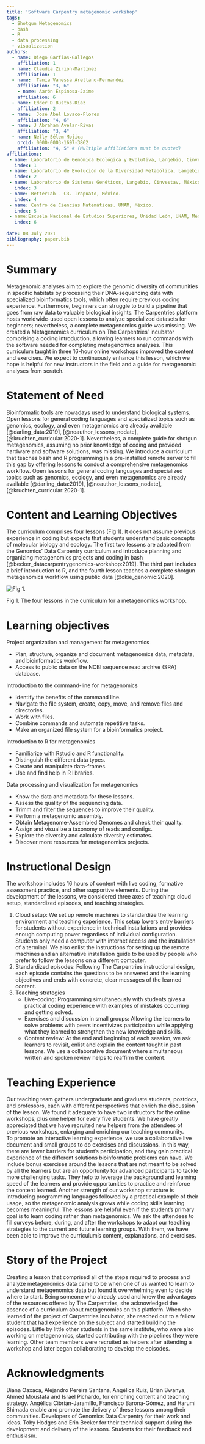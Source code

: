 ```yaml
---
title: 'Software Carpentry metagenomic workshop'
tags:
  - Shotgun Metagenomics
  - bash
  - R
  - data processing 
  - visualization
authors:
  - name: Diego Garfias-Gallegos
    affiliation: 1
  - name: Claudia Zirión-Martínez
    affiliation: 1
  - name:  Tania Vanessa Arellano-Fernandez
    affiliation: "3, 6"
    - name: Aarón Espinosa-Jaime
    affiliation: 6
  - name: Edder D Bustos-Díaz
    affiliation: 2
  - name:  José Abel Lovaco-Flores
    affiliation: "4, 6"
  - name: J Abraham Avelar-Rivas
    affiliation: "3, 4"
  - name: Nelly Sélem-Mojica
    orcid: 0000-0003-1697-3862
    affiliation: "4, 5" # (Multiple affiliations must be quoted)
affiliations:
 - name: Laboratorio de Genómica Ecológica y Evolutiva, Langebio, Cinvestav, México.
   index: 1
 - name: Laboratorio de Evolución de la Diversidad Metabólica, Langebio, Cinvestav, México.  
   index: 2
 - name: Laboratorio de Sistemas Genéticos, Langebio, Cinvestav, México. 
   index: 3
 - name: BetterLab - C3. Irapuato, México.  
   index: 4
 - name: Centro de Ciencias Matemáticas. UNAM, México.
   index: 5
 - name:Escuela Nacional de Estudios Superiores, Unidad León, UNAM, México.
   index: 6
   
date: 08 July 2021
bibliography: paper.bib
---
```


# Summary
Metagenomic analyses aim to explore the genomic diversity of communities in specific habitats by processing their DNA-sequencing data with specialized bioinformatics tools, which often require previous coding experience. Furthermore, beginners can struggle to build a pipeline that goes from raw data to valuable biological insights. The Carpentries platform hosts worldwide-used open lessons to analyze specialized datasets for beginners; nevertheless, a complete metagenomics guide was missing. We created a Metagenomics curriculum on The Carpentries’ incubator comprising a coding introduction, allowing learners to run commands with the software needed for completing metagenomics analyses. This curriculum taught in three 16-hour online workshops improved the content and exercises. We expect to continuously enhance this lesson, which we hope is helpful for new instructors in the field and a guide for metagenomic analyses from scratch.
  
# Statement of Need  
Bioinformatic tools are nowadays used to understand biological systems. Open lessons for general coding languages and specialized topics such as genomics, ecology, and even metagenomics are already available [@darling_data:2019], [@noauthor_lessons_nodate], [@kruchten_curricular:2020-1]. Nevertheless, a complete guide for shotgun metagenomics, assuming no prior knowledge of coding and provided hardware and software solutions, was missing.  We introduce a curriculum that teaches bash and R programming in a pre-installed remote server to fill this gap by offering lessons to conduct a comprehensive metagenomics workflow. Open lessons for general coding languages and specialized topics such as genomics, ecology, and even metagenomics are already available [@darling_data:2019], [@noauthor_lessons_nodate], [@kruchten_curricular:2020-1]. 


# Content and Learning Objectives

The curriculum comprises four lessons (Fig 1). It does not assume previous experience in coding but expects that students understand basic concepts of molecular biology and ecology. The first two lessons are adapted from the Genomics’ Data Carpentry curriculum and introduce planning and organizing metagenomics projects and coding in bash [@becker_datacarpentrygenomics-workshop:2019]. The third part includes a brief introduction to R, and the fourth lesson teaches a complete shotgun metagenomics workflow using public data [@okie_genomic:2020]. 

![Fig 1.](https://github.com/carpentries-incubator/metagenomics-workshop/blob/gh-pages/fig_paper/JOSE_Fig1.jfif)

Fig 1. The four lessons in the curriculum for a metagenomics workshop.

# Learning objectives

Project organization and management for metagenomics
- Plan, structure, organize and document metagenomics data, metadata, and bioinformatics workflow.
- Access to public data on the NCBI sequence read archive (SRA) database.

Introduction to the command-line for metagenomics 
- Identify the benefits of the command line. 
- Navigate the file system, create, copy, move, and remove files and directories.
- Work with files.
- Combine commands and automate repetitive tasks.
- Make an organized file system for a bioinformatics project.

Introduction to R for metagenomics
- Familiarize with Rstudio and R functionality.
- Distinguish the different data types. 
- Create and manipulate data-frames.
- Use and find help in R libraries.
 
Data processing and visualization for metagenomics
- Know the data and metadata for these lessons.
- Assess the quality of the sequencing data.
- Trimm and filter the sequences to improve their quality.
- Perform a metagenomic assembly.
- Obtain Metagenome-Assembled Genomes and check their quality.
- Assign and visualize a taxonomy of reads and contigs.
- Explore the diversity and calculate diversity estimates.
- Discover more resources for metagenomics projects.


# Instructional Design
The workshop includes 16 hours of content with live coding, formative assessment practice, and other supportive elements. During the development of the lessons, we considered three axes of teaching: cloud setup, standardized episodes, and teaching strategies.

1. Cloud setup: We set up remote machines to standardize the learning environment and teaching experience. This setup lowers entry barriers for students without experience in technical installations and provides enough computing power regardless of individual configuration. Students only need a computer with internet access and the installation of a terminal. We also enlist the instructions for setting up the remote machines and an alternative installation guide to be used by people who prefer to follow the lessons on a different computer. 
2. Standardized episodes: Following The Carpentries instructional design, each episode contains the questions to be answered and the learning objectives and ends with concrete, clear messages of the learned content.
3. Teaching strategies
    - Live-coding: Programming simultaneously with students gives a practical coding experience with examples of mistakes occurring and getting solved.
    - Exercises and discussion in small groups: Allowing the learners to solve problems with peers incentivizes participation while applying what they learned to strengthen the new knowledge and skills. 
    - Content review: At the end and beginning of each session, we ask learners to revisit, enlist and explain the content taught in past lessons. We use a collaborative document where simultaneous written and spoken review helps to reaffirm the content.  

# Teaching Experience  
Our teaching team gathers undergraduate and graduate students, postdocs, and professors, each with different perspectives that enrich the discussion of the lesson. We found it adequate to have two instructors for the online workshops, plus one helper for every five students. We have greatly appreciated that we have recruited new helpers from the attendees of previous workshops, enlarging and enriching our teaching community.  
To promote an interactive learning experience, we use a collaborative live document and small groups to do exercises and discussions. In this way, there are fewer barriers for student’s participation, and they gain practical experience of the different solutions bioinformatic problems can have. We include bonus exercises around the lessons that are not meant to be solved by all the learners but are an opportunity for advanced participants to tackle more challenging tasks. They help to leverage the background and learning speed of the learners and provide opportunities to practice and reinforce the content learned. Another strength of our workshop structure is introducing programming languages followed by a practical example of their usage, so the metagenomic analysis grows while coding skills learning becomes meaningful. The lessons are helpful even if the student’s primary goal is to learn coding rather than metagenomics. We ask the attendees to fill surveys before, during, and after the workshops to adapt our teaching strategies to the current and future learning groups. With them, we have been able to improve the curriculum’s content, explanations, and exercises. 

# Story of the Project
Creating a lesson that comprised all of the steps required to process and analyze metagenomics data came to be when one of us wanted to learn to understand metagenomics data but found it overwhelming even to decide where to start. Being someone who already used and knew the advantages of the resources offered by The Carpentries, she acknowledged the absence of a curriculum about metagenomics on this platform. When she learned of the project of Carpentries Incubator, she reached out to a fellow student that had experience on the subject and started building the episodes. Little by little other students in the same institute, who were also working on metagenomics, started contributing with the pipelines they were learning. Other team members were recruited as helpers after attending a workshop and later began collaborating to develop the episodes.

# Acknowledgments
Diana Oaxaca, Alejandro Pereira Santana, Angélica Ruiz, Brian Bwanya, Ahmed Moustafa and Israel Pichardo, for enriching content and teaching strategy. Angélica Cibrián-Jaramillo, Francisco Barona-Gómez, and Harumi Shimada enable and promote the delivery of these lessons among their communities. Developers of Genomics Data Carpentry for their work and ideas. Toby Hodges and Erin Becker for their technical support during the development and delivery of the lessons. Students for their feedback and enthusiasm.

